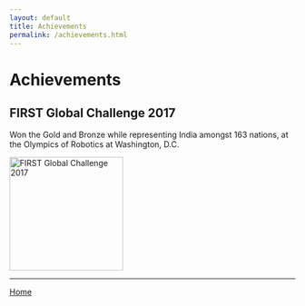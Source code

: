 ```yaml
---
layout: default
title: Achievements
permalink: /achievements.html
---
```


# Achievements

## FIRST Global Challenge 2017
Won the Gold and Bronze while representing India amongst 163 nations, at the Olympics of Robotics at Washington, D.C.

<img src="{{ site.baseurl }}/assets/img/fgc.JPG" style="height: 200; width: auto;" alt="FIRST Global Challenge 2017">  


***
[Home](./index.html)
